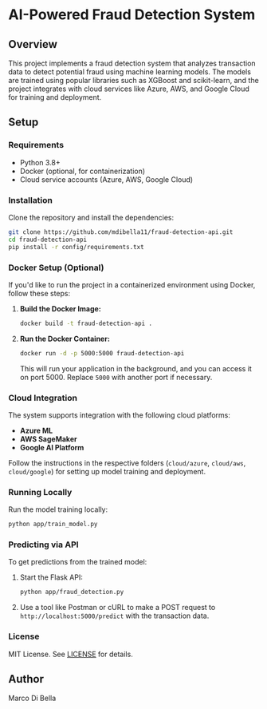 # AI-Powered Fraud Detection System

## Overview
This project implements a fraud detection system that analyzes transaction data to detect potential fraud using machine learning models. The models are trained using popular libraries such as XGBoost and scikit-learn, and the project integrates with cloud services like Azure, AWS, and Google Cloud for training and deployment.

## Setup

### Requirements
- Python 3.8+
- Docker (optional, for containerization)
- Cloud service accounts (Azure, AWS, Google Cloud)

### Installation
Clone the repository and install the dependencies:
```bash
git clone https://github.com/mdibella11/fraud-detection-api.git
cd fraud-detection-api
pip install -r config/requirements.txt
```

### Docker Setup (Optional)
If you'd like to run the project in a containerized environment using Docker, follow these steps:

1. **Build the Docker Image:**
   ```bash
   docker build -t fraud-detection-api .
   ```

2. **Run the Docker Container:**
   ```bash
   docker run -d -p 5000:5000 fraud-detection-api
   ```

   This will run your application in the background, and you can access it on port 5000. Replace `5000` with another port if necessary.

### Cloud Integration
The system supports integration with the following cloud platforms:
- **Azure ML**
- **AWS SageMaker**
- **Google AI Platform**

Follow the instructions in the respective folders (`cloud/azure`, `cloud/aws`, `cloud/google`) for setting up model training and deployment.

### Running Locally
Run the model training locally:
```bash
python app/train_model.py
```

### Predicting via API
To get predictions from the trained model:
1. Start the Flask API:
   ```bash
   python app/fraud_detection.py
   ```

2. Use a tool like Postman or cURL to make a POST request to `http://localhost:5000/predict` with the transaction data.

### License
MIT License. See [LICENSE](LICENSE) for details.

## Author
Marco Di Bella
